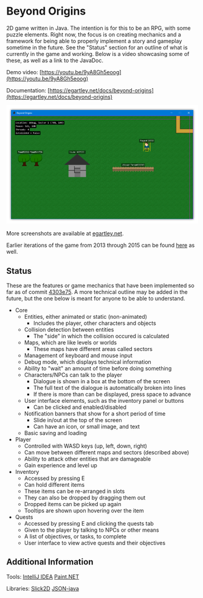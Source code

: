 # Beyond Origins

2D game written in Java. The intention is for this to be an RPG, with some puzzle elements. Right now, the focus is on creating mechanics and a framework for being able to properly implement a story and gameplay sometime in the future. See the "Status" section for an outline of what is currently in the game and working. Below is a video showcasing some of these, as well as a link to the JavaDoc.

Demo video: [https://youtu.be/9yA8Gh5eoog](https://youtu.be/9yA8Gh5eoog)

Documentation: [https://egartley.net/docs/beyond-origins](https://egartley.net/docs/beyond-origins)

![screenshot](https://raw.githubusercontent.com/egartley/media/master/screenshots/beyond-origins.png)

More screenshots are available at [egartley.net](https://egartley.net/projects/beyond-origins/?via=gh).

Earlier iterations of the game from 2013 through 2015 can be found [here](https://github.com/egartley/archive/tree/master/Java/Beyond%20Origins/Source) as well.

## Status
These are the features or game mechanics that have been implemented so far as of commit [4303e75](https://github.com/egartley/beyond-origins/commit/4303e753c032fe5f990ac8aa04fda08eee88d607). A more technical outline may be added in the future, but the one below is meant for anyone to be able to understand.
- Core
  - Entities, either animated or static (non-animated)
    - Includes the player, other characters and objects
  - Collision detection between entities
    - The "side" in which the collision occured is calculated
  - Maps, which are like levels or worlds
    - These maps have different areas called sectors
  - Management of keyboard and mouse input
  - Debug mode, which displays technical information
  - Ability to "wait" an amount of time before doing something
  - Characters/NPCs can talk to the player
    - Dialogue is shown in a box at the bottom of the screen
    - The full text of the dialogue is automatically broken into lines
    - If there is more than can be displayed, press space to advance
  - User interface elements, such as the inventory panel or buttons
    - Can be clicked and enabled/disabled
  - Notification banners that show for a short period of time
    - Slide in/out at the top of the screen
    - Can have an icon, or small image, and text
  - Basic saving and loading
- Player
  - Controlled with WASD keys (up, left, down, right)
  - Can move between different maps and sectors (described above)
  - Ability to attack other entities that are damageable
  - Gain experience and level up
- Inventory
  - Accessed by pressing E
  - Can hold different items
  - These items can be re-arranged in slots
  - They can also be dropped by dragging them out
  - Dropped items can be picked up again
  - Tooltips are shown upon hovering over the item
- Quests
  - Accessed by pressing E and clicking the quests tab
  - Given to the player by talking to NPCs or other means
  - A list of objectives, or tasks, to complete
  - User interface to view active quests and their objectives

## Additional Information

Tools:
[IntelliJ IDEA](https://www.jetbrains.com/idea/)
[Paint.NET](https://www.getpaint.net/)

Libraries:
[Slick2D](http://slick.ninjacave.com/)
[JSON-java](https://github.com/stleary/JSON-java/)
